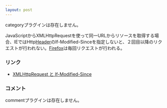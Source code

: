 ```yaml
---
layout: post
---
```

<p><span class="error">categoryプラグインは存在しません。</span></p>
<p>JavaScriptからXMLHttpRequestを使って同一URLからリソースを取得する場合、IEではHttp<a href="/?page=Header" class="wikipage">Header</a>のIf-Modified-Sinceを指定しないと、２回目以降のリクエストが行われない。<a href="http://www.mozilla-japan.org/products/firefox/">Firefox</a>は毎回リクエストが行われる。</p>
<h3>リンク</h3>
<ul>
<li><a href="http://www.semblog.org/msano/archives/000386.html">XMLHttpRequest と If-Modified-Since</a></li>
</ul>
<h3>コメント</h3>
<p><span class="error">commentプラグインは存在しません。</span> </p>
